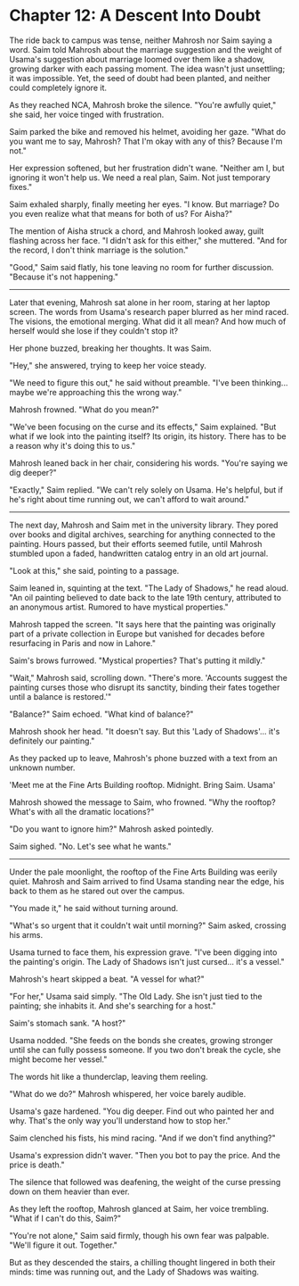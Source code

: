 # Chapter 12: **A Descent Into Doubt**

The ride back to campus was tense, neither Mahrosh nor Saim saying a word. Saim told Mahrosh about the marriage suggestion and the weight of Usama's suggestion about marriage loomed over them like a shadow, growing darker with each passing moment. The idea wasn't just unsettling; it was impossible. Yet, the seed of doubt had been planted, and neither could completely ignore it.

As they reached NCA, Mahrosh broke the silence. "You're awfully quiet," she said, her voice tinged with frustration.

Saim parked the bike and removed his helmet, avoiding her gaze. "What do you want me to say, Mahrosh? That I'm okay with any of this? Because I'm not."

Her expression softened, but her frustration didn't wane. "Neither am I, but ignoring it won't help us. We need a real plan, Saim. Not just temporary fixes."

Saim exhaled sharply, finally meeting her eyes. "I know. But marriage? Do you even realize what that means for both of us? For Aisha?"

The mention of Aisha struck a chord, and Mahrosh looked away, guilt flashing across her face. "I didn't ask for this either," she muttered. "And for the record, I don't think marriage is the solution."

"Good," Saim said flatly, his tone leaving no room for further discussion. "Because it's not happening."

---

Later that evening, Mahrosh sat alone in her room, staring at her laptop screen. The words from Usama's research paper blurred as her mind raced. The visions, the emotional merging. What did it all mean? And how much of herself would she lose if they couldn't stop it?  

Her phone buzzed, breaking her thoughts. It was Saim.  

"Hey," she answered, trying to keep her voice steady.  

"We need to figure this out," he said without preamble. "I've been thinking... maybe we're approaching this the wrong way."  

Mahrosh frowned. "What do you mean?"  

"We've been focusing on the curse and its effects," Saim explained. "But what if we look into the painting itself? Its origin, its history. There has to be a reason why it's doing this to us."  

Mahrosh leaned back in her chair, considering his words. "You're saying we dig deeper?"  

"Exactly," Saim replied. "We can't rely solely on Usama. He's helpful, but if he's right about time running out, we can't afford to wait around."  

---

The next day, Mahrosh and Saim met in the university library. They pored over books and digital archives, searching for anything connected to the painting. Hours passed, but their efforts seemed futile, until Mahrosh stumbled upon a faded, handwritten catalog entry in an old art journal.  

"Look at this," she said, pointing to a passage.  

Saim leaned in, squinting at the text. "The Lady of Shadows," he read aloud. "An oil painting believed to date back to the late 19th century, attributed to an anonymous artist. Rumored to have mystical properties."  

Mahrosh tapped the screen. "It says here that the painting was originally part of a private collection in Europe but vanished for decades before resurfacing in Paris and now in Lahore."  

Saim's brows furrowed. "Mystical properties? That's putting it mildly."  

"Wait," Mahrosh said, scrolling down. "There's more. 'Accounts suggest the painting curses those who disrupt its sanctity, binding their fates together until a balance is restored.'"  

"Balance?" Saim echoed. "What kind of balance?"  

Mahrosh shook her head. "It doesn't say. But this 'Lady of Shadows'... it's definitely our painting."  

As they packed up to leave, Mahrosh's phone buzzed with a text from an unknown number.  

'Meet me at the Fine Arts Building rooftop. Midnight. Bring Saim. Usama'  

Mahrosh showed the message to Saim, who frowned. "Why the rooftop? What's with all the dramatic locations?"  

"Do you want to ignore him?" Mahrosh asked pointedly.  

Saim sighed. "No. Let's see what he wants."  

---

Under the pale moonlight, the rooftop of the Fine Arts Building was eerily quiet. Mahrosh and Saim arrived to find Usama standing near the edge, his back to them as he stared out over the campus.  

"You made it," he said without turning around.  

"What's so urgent that it couldn't wait until morning?" Saim asked, crossing his arms.  

Usama turned to face them, his expression grave. "I've been digging into the painting's origin. The Lady of Shadows isn't just cursed... it's a vessel."  

Mahrosh's heart skipped a beat. "A vessel for what?"  

"For her," Usama said simply. "The Old Lady. She isn't just tied to the painting; she inhabits it. And she's searching for a host."  

Saim's stomach sank. "A host?"  

Usama nodded. "She feeds on the bonds she creates, growing stronger until she can fully possess someone. If you two don't break the cycle, she might become her vessel."  

The words hit like a thunderclap, leaving them reeling.  

"What do we do?" Mahrosh whispered, her voice barely audible.  

Usama's gaze hardened. "You dig deeper. Find out who painted her and why. That's the only way you'll understand how to stop her."  

Saim clenched his fists, his mind racing. "And if we don't find anything?"  

Usama's expression didn't waver. "Then you bot to pay the price. And the price is death."  

The silence that followed was deafening, the weight of the curse pressing down on them heavier than ever.  

As they left the rooftop, Mahrosh glanced at Saim, her voice trembling. "What if I can't do this, Saim?"  

"You're not alone," Saim said firmly, though his own fear was palpable. "We'll figure it out. Together."  

But as they descended the stairs, a chilling thought lingered in both their minds: time was running out, and the Lady of Shadows was waiting.  